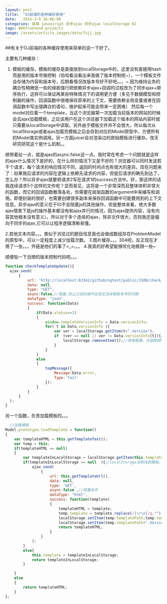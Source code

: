 ```yaml
---
layout: post
title:  "OJ前端的各种缓存使用"
date:   2015-3-5 16:06:00
categories: 前端 javascript 异步ajax 同步ajax localStorage OJ
tags: Webfrontend projects
image: /assets/article_images/dota/fxjj.jpg
---
```


##有关于OJ前端的各种缓存使用来简单的说一下好了。

主要有几种缓存：

1. 模板的缓存。模板的缓存是直接放到localStorage中的，这里没有直接用hash而是用的版本号做控制（哈哈看没看出来我做了版本控制呢~），一个模板文件会存储为内容和版本号，后期看情况改版本号好不好吧。。。~
因为维持业务的耦合性稍微低一些的缘故强行把依赖异步ajax+回调的过程改为了同步ajax+顺序执行，这样可以保证再某些特殊情况下的调用更方便（多见于数据模型和控制器的操作，回调函数中很难保存原来的上下文，需要依赖全局变量或者在回调函数中写出强耦合的语句，维护起来可能会带来一定困难）
然后每一个model对应着一个template，当这个浏览器第一次加载当前版本的网站的时候会去ajax加载模板，之后该用户在这个浏览器下加载这个版本的网站内容时就只需要从localStorage中读取。另外由于模板文件并不会很大，所以每次从localStorage或者ajax加载完模板之后会存到对应的Model原型中，方便所有的Model类实例调用。另一方面juicer会对渲染过的原始模板进行缓存。改天研究研究这个是什么机制。。
    
    
顺带着扯一点，就是ajax的async:false这一点。我时常在考虑一个问题就是这样的ajax什么情况下是好的，在什么样的情况下又是不好的？浏览器可以同时发送若干个请求，每个请求的响应情况不同，返回的时间点也有很大的差异。现在问题来了：如果我后请求的内容在逻辑上依赖先请求的内容，但是后请求的确先到达了，怎么办？所以异步ajax就要把请求2写在请求1的success方法中。好，那这样的话我连续请求5个这样的文件呢？显而易见，这将是一个非常深而且整体体积非常大的函数，而它的回调函数散落各处，你需要在层层函数的argument中来编写和调用。即便封装的很好，也需要创建很多副本来保存回调函数中可能要用到的上下文信息。异步ajax的意义在于IO不会阻塞js的其他操作，但是整体来看，绝大多数ajax情景下是js的操作基本都没有和ajax并行的情况，因为ajax提供内容，没有内容其他根本没有意义）。所以对于多个连续的ajax，除非文件很大，否则我还是偏向于同步的ajax,它可以让程序逻辑清晰易懂。
  
2.其他文本内容。。。类似于浏览过的题目信息我也会做成数组存在ProblemModel的原型中，可以一定程度上减少加载次数。
3.图片缓存。。。304吧，反正现在才用了一张。。。外链是他们的事了=_=。。。
4.我真的好希望能够优化地极限一些~
  
顺便贴一下丑陋的版本控制代码吧。。。


  ```javascript
  function checkTemplateUpdate(){
    ajax.send(
        {
            url: 'http://localhost:63342/github/ngtest/public/JSON/check_template_update.json',
            data: null,
            type: "GET",
            async:false,//阻塞,防止之后的操作出现无法读取版本号的问题
            dataType: "json",
            success: function(Data)
            {
                if(Data.status==1)
                {
                    window.templateVersionInfo = Data.versionInfo;
                    for( t in Data.versionInfo ){
                        var ver = localStorage.getItem(t+".Version");
                        if  (ver == null || ver != Data.versionInfo[t]){//版本不一致
                            localStorage.removeItem(t);//简单粗暴，内容删掉~
                        }
                    }
                }
                else
                {
                    topMessage({
                        Message:Data.error,
                        Type:'fail'
                    });
                }
            }
        }
    );
}
```

另一个函数，负责加载模板的。。。


```javascript
  //加载模板
Model.prototype.loadTemplate = function()
{
    var templateHTML = this.getTemplateText();
    var temp = this;
    if(templateHTML == null)
    {
        var templateInLocalStorage = localStorage.getItem(this.templatePath);
        if(templateInLocalStorage == null  ){//localStorage没有找到模板，则ajax请求
            ajax.send(
                {
                    url: this.getTemplateUrl(),
                    data: null,
                    type: 'GET',
                    async:false ,//阻塞异步
                    dataType: "html",
                    success: function(template)
                    {
                        templateHTML = template;
                        temp.template = template.replace(/[\r\n]/g,"");
                        localStorage.setItem(temp.templatePath,temp.template.toString());
                        localStorage.setItem(temp.templatePath+".Version",window.templateVersionInfo[temp.templatePath]);//版本号对齐，这里还是依赖了一个全局变量来传递。。。
                        return templateHTML;
                    }
                }
            );
        }
        else{
            this.template = templateInLocalStorage;
            return templateInLocalStorage;
        }

    }
    else
    {
        return templateHTML;
    }
};
```
